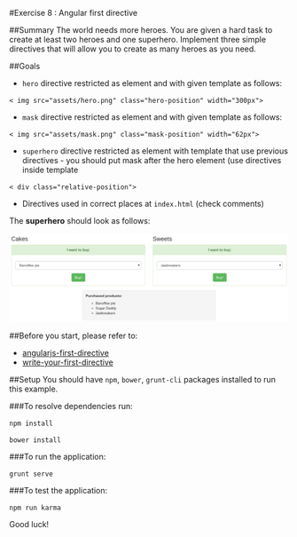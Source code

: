#Exercise 8 : Angular first directive

##Summary
The world needs more heroes. You are given a hard task to create at least two heroes and one superhero. Implement three simple directives that will allow you to create as many heroes as you need.

##Goals

* `hero` directive restricted as element and with given template as follows: 

```
< img src="assets/hero.png" class="hero-position" width="300px">
```
* `mask` directive restricted as element and with given template as follows: 

```
< img src="assets/mask.png" class="mask-position" width="62px">
```
* `superhero` directive restricted as element with template that use previous directives  - you should put mask after the hero element (use directives inside
 template 

 ```
 < div class="relative-position">
  ```
* Directives used in correct places at `index.html` (check comments)

The **superhero** should look as follows:

![alt text](app/assets/example.png "Superhero")

##Before you start, please refer to:
* [angularjs-first-directive](https://egghead.io/lessons/angularjs-first-directive)
* [write-your-first-directive](https://egghead.io/lessons/write-your-first-directive)

##Setup
 You should have `npm`, `bower`, `grunt-cli`  packages installed to run this example.
 
###To resolve dependencies run:

```
npm install
```

```
bower install
```

###To run the application:

```
grunt serve
```

###To test the application:


```
npm run karma
```

Good luck!
